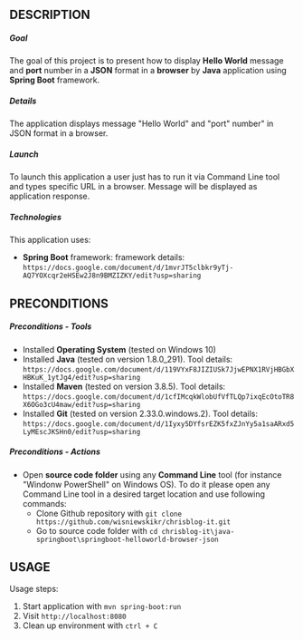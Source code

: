 DESCRIPTION
-----------

##### Goal
The goal of this project is to present how to display **Hello World** message and **port** number in a **JSON** format in a **browser** by **Java** application using **Spring Boot** framework.

##### Details
The application displays message "Hello World" and "port" number" in JSON format in a browser. 

##### Launch
To launch this application a user just has to run it via Command Line tool and types specific URL in a browser. Message will be displayed as application response.

##### Technologies
This application uses:
* **Spring Boot** framework: framework details: `https://docs.google.com/document/d/1mvrJT5clbkr9yTj-AQ7YOXcqr2eHSEw2J8n9BMZIZKY/edit?usp=sharing`


PRECONDITIONS
-------------

##### Preconditions - Tools
* Installed **Operating System** (tested on Windows 10)
* Installed **Java** (tested on version 1.8.0_291). Tool details: `https://docs.google.com/document/d/119VYxF8JIZIUSk7JjwEPNX1RVjHBGbXHBKuK_1ytJg4/edit?usp=sharing`
* Installed **Maven** (tested on version 3.8.5). Tool details: `https://docs.google.com/document/d/1cfIMcqkWlobUfVfTLQp7ixqEcOtoTR8X6OGo3cU4maw/edit?usp=sharing`
* Installed **Git** (tested on version 2.33.0.windows.2). Tool details: `https://docs.google.com/document/d/1Iyxy5DYfsrEZK5fxZJnYy5a1saARxd5LyMEscJKSHn0/edit?usp=sharing`

##### Preconditions - Actions
* Open **source code folder** using any **Command Line** tool (for instance "Windonw PowerShell" on Windows OS). To do it please open any Command Line tool in a desired target location and use following commands:
    * Clone Github repository with `git clone https://github.com/wisniewskikr/chrisblog-it.git`
    * Go to source code folder with `cd chrisblog-it\java-springboot\springboot-helloworld-browser-json`


USAGE
-----

Usage steps:
1. Start application with `mvn spring-boot:run`
2. Visit `http://localhost:8080`
3. Clean up environment with `ctrl + C`